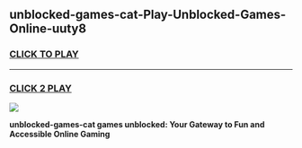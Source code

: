 
## unblocked-games-cat-Play-Unblocked-Games-Online-uuty8
<h3>
<a href="https://premium76.site?title=unblocked-games-cat&ref=24A">CLICK TO PLAY</a></h3>
<hr>

<h3>
<a href="https://premium76.site?title=unblocked-games-cat&ref=24A">CLICK 2 PLAY</a>
  
</h3>

<a href="https://premium76.site?title=unblocked-games-cat&ref=24A"><img src="https://clearcache.store/games.png"></a>


**unblocked-games-cat games unblocked: Your Gateway to Fun and Accessible Online Gaming**

